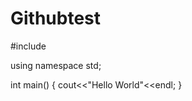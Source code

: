 # Githubtest
#include <iostream>

using namespace std;

int main()
{
  cout<<"Hello World"<<endl;
}
  
